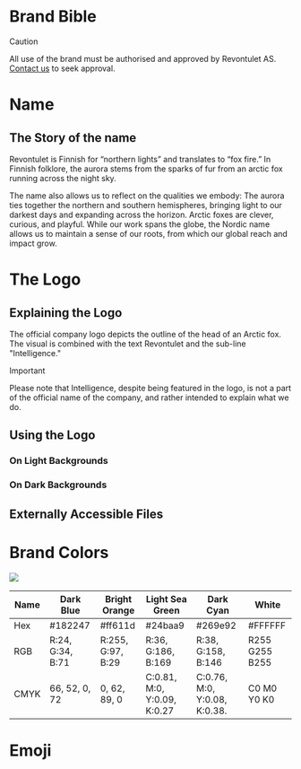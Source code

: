 # Brand Bible
>[!CAUTION]
>All use of the brand must be authorised and approved by Revontulet AS. [Contact us](https://revontulet.co/contact) to seek approval.

# Name

## The Story of the name
Revontulet  is Finnish for “northern lights” and translates to “fox fire.” In Finnish folklore, the aurora stems from the sparks of fur from an arctic fox running across the night sky.

The name also allows us to reflect on the qualities we embody: The aurora ties together the northern and southern hemispheres, bringing light to our darkest days and expanding across the horizon. Arctic foxes are clever, curious, and playful. While our work spans the globe, the Nordic name allows us to maintain a sense of our roots, from which our global reach and impact grow.

# The Logo

## Explaining the Logo
The official company logo depicts the outline of the head of an Arctic fox. The visual is combined with the text Revontulet and the sub-line "Intelligence." 

>[!IMPORTANT]
>Please note that Intelligence, despite being featured in the logo, is not a part of the official name of the company, and rather intended to explain what we do.

## Using the Logo

### On Light Backgrounds

### On Dark Backgrounds

## Externally Accessible Files

# Brand Colors
![](https://github.com/RevontuletIntel/handbook/blob/main/images/brand/color-scheme.png?raw=true)

| Name | Dark Blue | Bright Orange | Light Sea Green | Dark Cyan | White |
|------|-----------|---------------|-----------------|-----------|--------------|
|Hex | #182247 | #ff611d | #24baa9 | #269e92 | #FFFFFF | 
|RGB|R:24, G:34, B:71 |  R:255, G:97, B:29 | R:36, G:186, B:169  | R:38, G:158, B:146 | R255 G255 B255 |
|CMYK|66, 52, 0, 72 |  0, 62, 89, 0 | C:0.81, M:0, Y:0.09, K:0.27 |  C:0.76, M:0, Y:0.08, K:0.38. | C0 M0 Y0 K0 | 

# Emoji
